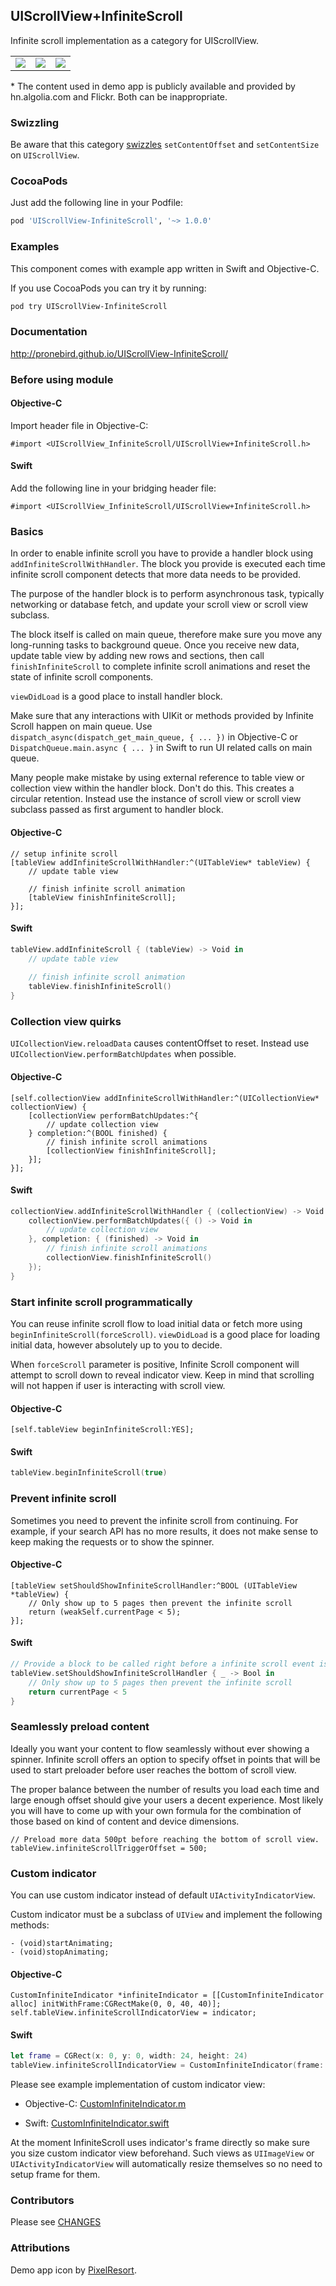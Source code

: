 ## UIScrollView+InfiniteScroll

Infinite scroll implementation as a category for UIScrollView.

<table>
    <tr>
        <td>
            <img src="https://raw.githubusercontent.com/pronebird/UIScrollView-InfiniteScroll/master/README%20images/InfiniteScroll1.gif">
        </td>
        <td>
            <img src="https://raw.githubusercontent.com/pronebird/UIScrollView-InfiniteScroll/master/README%20images/InfiniteScroll2.gif">
        </td>
        <td>
            <img src="https://raw.githubusercontent.com/pronebird/UIScrollView-InfiniteScroll/master/README%20images/InfiniteScroll3.gif">
        </td>
    </tr>
</table>

\* The content used in demo app is publicly available and provided by hn.algolia.com and Flickr. Both can be inappropriate.

### Swizzling

Be aware that this category [swizzles](http://nshipster.com/method-swizzling/) `setContentOffset` and `setContentSize` on `UIScrollView`.

### CocoaPods

Just add the following line in your Podfile:

```ruby
pod 'UIScrollView-InfiniteScroll', '~> 1.0.0'
```

### Examples

This component comes with example app written in Swift and Objective-C.

If you use CocoaPods you can try it by running:

```bash
pod try UIScrollView-InfiniteScroll
```

### Documentation

http://pronebird.github.io/UIScrollView-InfiniteScroll/

### Before using module

#### Objective-C

Import header file in Objective-C:

```objc
#import <UIScrollView_InfiniteScroll/UIScrollView+InfiniteScroll.h>
```

#### Swift

Add the following line in your bridging header file: 

```objc
#import <UIScrollView_InfiniteScroll/UIScrollView+InfiniteScroll.h>
```

### Basics

In order to enable infinite scroll you have to provide a handler block using `addInfiniteScrollWithHandler`. The block you provide is executed each time infinite scroll component detects that more data needs to be provided.

The purpose of the handler block is to perform asynchronous task, typically networking or database fetch, and update your scroll view or scroll view subclass. 

The block itself is called on main queue, therefore make sure you move any long-running tasks to background queue. Once you receive new data, update table view by adding new rows and sections, then call `finishInfiniteScroll` to complete infinite scroll animations and reset the state of infinite scroll components.

`viewDidLoad` is a good place to install handler block.

Make sure that any interactions with UIKit or methods provided by Infinite Scroll happen on main queue. Use `dispatch_async(dispatch_get_main_queue, { ... })` in Objective-C or `DispatchQueue.main.async { ... }` in Swift to run UI related calls on main queue.

Many people make mistake by using external reference to table view or collection view within the handler block. Don't do this. This creates a circular retention. Instead use the instance of scroll view or scroll view subclass passed as first argument to handler block.

#### Objective-C

```objc
// setup infinite scroll
[tableView addInfiniteScrollWithHandler:^(UITableView* tableView) {
    // update table view
    
    // finish infinite scroll animation
    [tableView finishInfiniteScroll];
}];
```

#### Swift

```swift
tableView.addInfiniteScroll { (tableView) -> Void in
    // update table view
            
    // finish infinite scroll animation
    tableView.finishInfiniteScroll()
}
```

### Collection view quirks

`UICollectionView.reloadData` causes contentOffset to reset. Instead use `UICollectionView.performBatchUpdates` when possible.

#### Objective-C

```objc
[self.collectionView addInfiniteScrollWithHandler:^(UICollectionView* collectionView) {    
    [collectionView performBatchUpdates:^{
        // update collection view
    } completion:^(BOOL finished) {
        // finish infinite scroll animations
        [collectionView finishInfiniteScroll];
    }];
}];
```

#### Swift

```swift
collectionView.addInfiniteScrollWithHandler { (collectionView) -> Void in
    collectionView.performBatchUpdates({ () -> Void in
        // update collection view
    }, completion: { (finished) -> Void in
        // finish infinite scroll animations
        collectionView.finishInfiniteScroll()
    });
}
```

### Start infinite scroll programmatically

You can reuse infinite scroll flow to load initial data or fetch more using `beginInfiniteScroll(forceScroll)`. `viewDidLoad` is a good place for loading initial data, however absolutely up to you to decide.

When `forceScroll` parameter is positive, Infinite Scroll component will attempt to scroll down to reveal indicator view. Keep in mind that scrolling will not happen if user is interacting with scroll view.

#### Objective-C

```objc
[self.tableView beginInfiniteScroll:YES];
```

#### Swift

```swift
tableView.beginInfiniteScroll(true)
```

### Prevent infinite scroll

Sometimes you need to prevent the infinite scroll from continuing. For example, if your search API has no more results, it does not make sense to keep making the requests or to show the spinner.

#### Objective-C

```objc
[tableView setShouldShowInfiniteScrollHandler:^BOOL (UITableView *tableView) {
    // Only show up to 5 pages then prevent the infinite scroll
    return (weakSelf.currentPage < 5);
}];
```

#### Swift

```swift
// Provide a block to be called right before a infinite scroll event is triggered.  Return YES to allow or NO to prevent it from triggering.
tableView.setShouldShowInfiniteScrollHandler { _ -> Bool in
    // Only show up to 5 pages then prevent the infinite scroll
    return currentPage < 5 
}
```

### Seamlessly preload content

Ideally you want your content to flow seamlessly without ever showing a spinner. Infinite scroll offers an option to specify offset in points that will be used to start preloader before user reaches the bottom of scroll view. 

The proper balance between the number of results you load each time and large enough offset should give your users a decent experience. Most likely you will have to come up with your own formula for the combination of those based on kind of content and device dimensions.

```objc
// Preload more data 500pt before reaching the bottom of scroll view.
tableView.infiniteScrollTriggerOffset = 500;
```

### Custom indicator

You can use custom indicator instead of default `UIActivityIndicatorView`.

Custom indicator must be a subclass of `UIView` and implement the following methods:

```objc
- (void)startAnimating;
- (void)stopAnimating;
```

#### Objective-C

```objc
CustomInfiniteIndicator *infiniteIndicator = [[CustomInfiniteIndicator alloc] initWithFrame:CGRectMake(0, 0, 40, 40)];
self.tableView.infiniteScrollIndicatorView = indicator;
```

#### Swift

```swift
let frame = CGRect(x: 0, y: 0, width: 24, height: 24)
tableView.infiniteScrollIndicatorView = CustomInfiniteIndicator(frame: frame)
```

Please see example implementation of custom indicator view:

* Objective-C: [CustomInfiniteIndicator.m](https://github.com/pronebird/UIScrollView-InfiniteScroll/blob/master/InfiniteScrollViewDemo/CustomInfiniteIndicator.m)

* Swift: [CustomInfiniteIndicator.swift](https://github.com/pronebird/UIScrollView-InfiniteScroll/blob/master/InfiniteScrollViewDemoSwift/CustomInfiniteIndicator.swift)

At the moment InfiniteScroll uses indicator's frame directly so make sure you size custom indicator view beforehand. Such views as `UIImageView` or `UIActivityIndicatorView` will automatically resize themselves so no need to setup frame for them.


### Contributors

Please see [CHANGES](https://github.com/pronebird/UIScrollView-InfiniteScroll/blob/master/CHANGES)

### Attributions

Demo app icon by [PixelResort](http://appicontemplate.com/ios8/).
